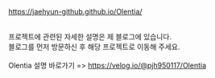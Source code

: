 https://jaehyun-github.github.io/Olentia/
<br>
<br>

프로젝트에 관련된 자세한 설명은 제 블로그에 있습니다. <br>
블로그를 먼저 방문하신 후 해당 프로젝트로 이동해 주세요. <br><br>
Olentia 설명 바로가기 => https://velog.io/@pjh950117/Olentia


